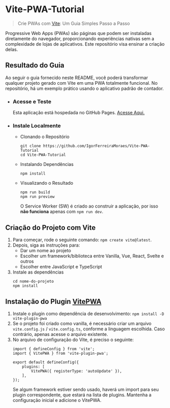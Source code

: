 # Vite-PWA-Tutorial
> Crie PWAs com [Vite](https://vitejs.dev/): Um Guia Simples Passo a Passo

Progressive Web Apps (PWAs) são páginas que podem ser instaladas diretamente do navegador, proporcionando experiências nativas sem a complexidade de lojas de aplicativos. Este repositório visa ensinar a criação delas.

## Resultado do Guia
Ao seguir o guia fornecido neste README, você poderá transformar qualquer projeto gerado com Vite em uma PWA totalmente funcional. No repositório, há um exemplo prático usando o aplicativo padrão de contador.

* ### Acesse e Teste
    Esta aplicação está hospedada no GitHub Pages. [Acesse Aqui.](https://github.com/IgorFerreiraMoraes/Vite-PWA-Tutorial)

* ### Instale Localmente
    * Clonando o Repositório
        ```
        git clone https://github.com/IgorFerreiraMoraes/Vite-PWA-Tutorial
        cd Vite-PWA-Tutorial
        ```
    * Instalando Dependências
        ```
        npm install
        ```
    * Visualizando o Resultado
        ```
        npm run build
        npm run preview
        ```
        O Service Worker (SW) é criado ao construir a aplicação, por isso **não funciona** apenas com `npm run dev`.

## Criação do Projeto com Vite
1. Para começar, rode o seguinte comando: `npm create vite@latest`.
2. Depois, siga as instruções para: 
    * Dar um nome ao projeto
    * Escolher um framework/biblioteca entre Vanilla, Vue, React, Svelte e outros
    * Escolher entre JavaScript e TypeScript
3. Instale as dependências
    ```
    cd nome-do-projeto
    npm install
    ```

## Instalação do Plugin [VitePWA](https://vite-pwa-org.netlify.app/)
1. Instale o plugin como dependência de desenvolvimento: `npm install -D vite-plugin-pwa`
2. Se o projeto foi criado como vanilla, é necessário criar um arquivo `vite.config.js` / `vite.config.ts`, conforme a linguagem escolhida. Caso contrário, apenas acesse o arquivo existente.
3. No arquivo de configuração do Vite, é preciso o seguinte:
    ```
    import { defineConfig } from 'vite';
    import { VitePWA } from 'vite-plugin-pwa';
    
    export default defineConfig({
        plugins: [
            VitePWA({ registerType: 'autoUpdate' }),
        ],
    });
    ```
    Se algum framework estiver sendo usado, haverá um import para seu plugin correspondente, que estará na lista de plugins. Mantenha a configuração inicial e adicione o VitePWA.
